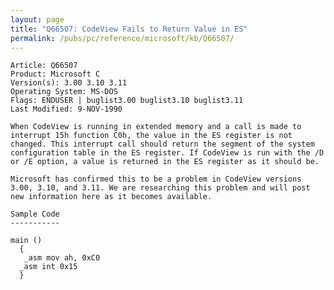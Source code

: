 ```yaml
---
layout: page
title: "Q66507: CodeView Fails to Return Value in ES"
permalink: /pubs/pc/reference/microsoft/kb/Q66507/
---
```


	Article: Q66507
	Product: Microsoft C
	Version(s): 3.00 3.10 3.11
	Operating System: MS-DOS
	Flags: ENDUSER | buglist3.00 buglist3.10 buglist3.11
	Last Modified: 9-NOV-1990
	
	When CodeView is running in extended memory and a call is made to
	interrupt 15h function C0h, the value in the ES register is not
	changed. This interrupt call should return the segment of the system
	configuration table in the ES register. If CodeView is run with the /D
	or /E option, a value is returned in the ES register as it should be.
	
	Microsoft has confirmed this to be a problem in CodeView versions
	3.00, 3.10, and 3.11. We are researching this problem and will post
	new information here as it becomes available.
	
	Sample Code
	-----------
	
	main ()
	  {
	   _asm mov ah, 0xC0
	  _asm int 0x15
	  }
